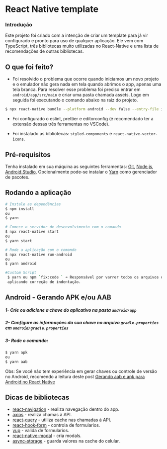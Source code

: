 # React Native template

### Introdução
Este projeto foi criado com a intenção de criar um template para já vir configurado e pronto para uso de qualquer aplicação. Ele vem com TypeScript, três bibliotecas muito utilizadas no React-Native e uma lista de recomendações de outras bibliotecas.

## O que foi feito?
- Foi resolvido o problema que ocorre quando iniciamos um novo projeto e o emulador não gera nada em tela quando abrimos o app, apenas uma tela branca. Para resolver esse problema foi preciso entrar em `android/app/src/main` e criar uma pasta chamada assets. Logo em seguida foi executando o comando abaixo na raiz do projeto.
```bash 
$ npx react-native bundle --platform android --dev false --entry-file index.js --bundle-output android/app/src/main/assets/index.android.bundle --assets-dest android/app/src/main/res/
```
- Foi configurado o eslint, prettier e editorconfig (é recomendado ter a extensão dessas três ferramentas no VSCode).

- Foi instalado as bibliotecas: `styled-components` e `react-native-vector-icons`.

## Pré-requisitos

Tenha instalado em sua máquina as seguintes ferramentas:
[Git](https://git-scm.com), [Node.js](https://nodejs.org/en/), [Android Studio](https://developer.android.com/studio),
Opcionalmente pode-se instalar o [Yarn](https://yarnpkg.com/) como gerenciador de pacotes.

## Rodando a aplicação

```bash
# Instale as dependências
$ npm install
ou
$ yarn

# Comece o servidor de desenvolvimento com o comando
$ npx react-native start
ou
$ yarn start

# Rode a aplicação com o comando
$ npx react-native run-android
ou
$ yarn android
```

```bash
#Custom Script
 $ yarn ou npm `fix:code ` ➜ Responsável por varrer todos os arquivos da aplicação,
 aplicando correção de indentação.
```

## Android - Gerando APK e/ou AAB

##### 1- Crie ou adicione a chave do aplicativo na pasta ```android/app```
##### 2- Configure as informações da sua chave no arquivo ```gradle.properties``` em ```android/gradle.properties``` 
##### 3- Rode o comando:
```bash
$ yarn apk
ou 
$ yarn aab
```

Obs: Se você não tem experiência em gerar chaves ou controle de versão no Android, recomendo a leitura deste post [Gerando aab e apk para Android no React Native](https://www.notion.so/Gerando-aab-apk-para-android-no-React-Native-1703c2d965bc4354ade328ae146d176e)

## Dicas de bibliotecas
- [react-navigation](https://reactnavigation.org/) - realiza navegação dentro do app.
- [axios](https://github.com/axios/axios) - realiza chamas à API.
- [react-query](https://react-query.tanstack.com/) - utiliza cache nas chamadas à API.
- [react-hook-form](https://react-hook-form.com/) - controla de formularios.
- [yup](https://github.com/jquense/yup) - valida de formularios.
- [react-native-modal](https://github.com/react-native-modal/react-native-modal) - cria modals.
- [async-storage](https://react-native-async-storage.github.io/async-storage/docs/install/) - guarda valores na cache do celular.
